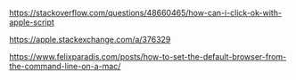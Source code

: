 
https://stackoverflow.com/questions/48660465/how-can-i-click-ok-with-apple-script

https://apple.stackexchange.com/a/376329

https://www.felixparadis.com/posts/how-to-set-the-default-browser-from-the-command-line-on-a-mac/


